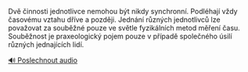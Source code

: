 
Dvě činnosti jednotlivce nemohou být nikdy synchronní. Podléhají vždy časovému vztahu dříve a později. Jednání různých jednotlivců lze považovat za souběžné pouze ve světle fyzikálních metod měření času. Souběžnost je praxeologický pojem pouze v případě společného úsilí různých jednajících lidí.

[🔊 Poslechnout audio](/data/7-paragraphs/audio/chapter_27/para_002-Dv-innosti-jednotlivce-nemohou-bt-nikdy-synchro.mp3)
